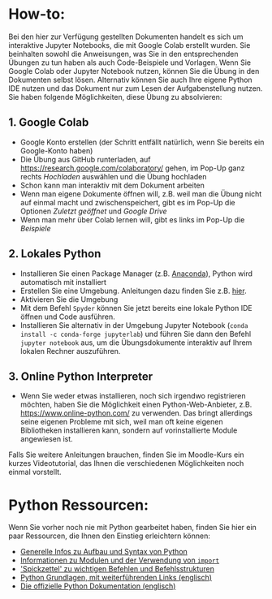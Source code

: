 # How-to:

Bei den hier zur Verfügung gestellten Dokumenten handelt es sich um interaktive Jupyter Notebooks, die mit Google Colab erstellt wurden. Sie beinhalten sowohl die Anweisungen, was Sie in den entsprechenden Übungen zu tun haben als auch Code-Beispiele und Vorlagen. Wenn Sie Google Colab oder Jupyter Notebook nutzen, können Sie die Übung in den Dokumenten selbst lösen. Alternativ können Sie auch Ihre eigene Python IDE nutzen und das Dokument nur zum Lesen der Aufgabenstellung nutzen. Sie haben folgende Möglichkeiten, diese Übung zu absolvieren:

## 1. Google Colab
* Google Konto erstellen (der Schritt entfällt natürlich, wenn Sie bereits ein Google-Konto haben)
* Die Übung aus GitHub runterladen, auf https://research.google.com/colaboratory/ gehen, im Pop-Up ganz rechts *Hochladen* auswählen und die Übung hochladen
* Schon kann man interaktiv mit dem Dokument arbeiten
* Wenn man eigene Dokumente öffnen will, z.B. weil man die Übung nicht auf einmal macht und zwischenspeichert, gibt es im Pop-Up die Optionen *Zuletzt geöffnet* und *Google Drive* 
* Wenn man mehr über Colab lernen will, gibt es links im Pop-Up die *Beispiele*

## 2. Lokales Python
* Installieren Sie einen Package Manager (z.B. [Anaconda](https://www.anaconda.com/products/individual)), Python wird automatisch mit installiert
* Erstellen Sie eine Umgebung. Anleitungen dazu finden Sie z.B. [hier](https://conda.io/projects/conda/en/latest/user-guide/getting-started.html).
* Aktivieren Sie die Umgebung
* Mit dem Befehl `Spyder` können Sie jetzt bereits eine lokale Python IDE öffnen und Code ausführen.
* Installieren Sie alternativ in der Umgebung Jupyter Notebook (`conda install -c conda-forge jupyterlab`) und führen Sie dann den Befehl `jupyter notebook` aus, um die Übungsdokumente interaktiv auf Ihrem lokalen Rechner auszuführen.

## 3. Online Python Interpreter
* Wenn Sie weder etwas installieren, noch sich irgendwo registrieren möchten, haben Sie die Möglichkeit einen Python-Web-Anbieter, z.B. https://www.online-python.com/ zu verwenden. Das bringt allerdings seine eigenen Probleme mit sich, weil man oft keine eigenen Bibliotheken installieren kann, sondern auf vorinstallierte Module angewiesen ist.

Falls Sie weitere Anleitungen brauchen, finden Sie im Moodle-Kurs ein kurzes Videotutorial, das Ihnen die verschiedenen Möglichkeiten noch einmal vorstellt.

# Python Ressourcen:
Wenn Sie vorher noch nie mit Python gearbeitet haben, finden Sie hier ein paar Ressourcen, die Ihnen den Einstieg erleichtern können:
* [Generelle Infos zu Aufbau und Syntax von Python]( https://www.webmasterpro.de/coding/article/einfuehrung-in-python-aufbau-und-grundlagen.html)
* [Informationen zu Modulen und der Verwendung von `import`](https://www.python-lernen.de/python-standardbibliothek.htm)
* ['Spickzettel' zu wichtigen Befehlen und Befehlsstrukturen](http://www.michael-holzapfel.de/progs/python/python_kurz.htm)
* [Python Grundlagen, mit weiterführenden Links (englisch)](https://www.infoworld.com/article/3204016/what-is-python-powerful-intuitive-programming.html)
* [Die offizielle Python Dokumentation (englisch)](https://www.python.org/doc/)
